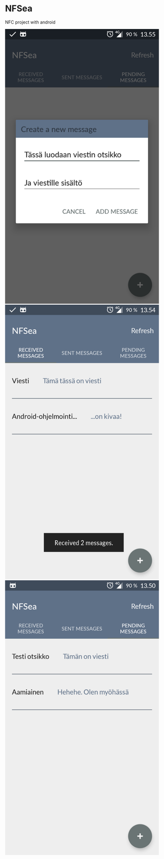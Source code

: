 # NFSea
NFC project with android

![screenshot](Screenshot_20161115-135550.png)     ![screenshot](Screenshot_20161115-135457.png)
![screenshot](Screenshot_20161115-135052.png)
